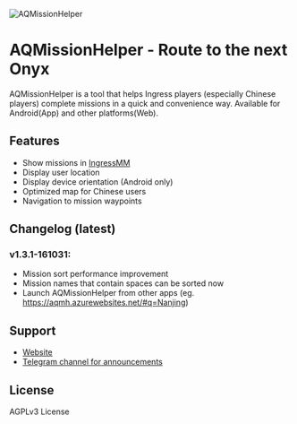 ![AQMissionHelper](http://imaq.cn/mh/icon.png)

# AQMissionHelper - Route to the next Onyx
AQMissionHelper is a tool that helps Ingress players (especially Chinese players) complete missions in a quick and convenience way.
Available for Android(App) and other platforms(Web).

## Features
- Show missions in [IngressMM](https://ingressmm.com)
- Display user location
- Display device orientation (Android only)
- Optimized map for Chinese users
- Navigation to mission waypoints

## Changelog (latest)
### v1.3.1-161031:
- Mission sort performance improvement
- Mission names that contain spaces can be sorted now
- Launch AQMissionHelper from other apps (eg. https://aqmh.azurewebsites.net/#q=Nanjing)


## Support
- [Website](http://imaq.cn/mh)
- [Telegram channel for announcements](https://telegram.me/AQMissionHelper)

## License
AGPLv3 License